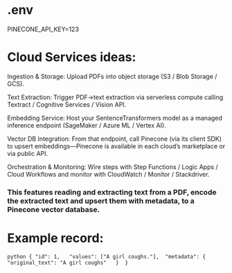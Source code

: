 # .env
PINECONE_API_KEY=123

# Cloud Services ideas:

Ingestion & Storage: Upload PDFs into object storage (S3 / Blob Storage / GCS).

Text Extraction: Trigger PDF→text extraction via serverless compute calling Textract / Cognitive Services / Vision API.

Embedding Service: Host your SentenceTransformers model as a managed inference endpoint (SageMaker / Azure ML / Vertex AI).

Vector DB Integration: From that endpoint, call Pinecone (via its client SDK) to upsert embeddings—Pinecone is available in each cloud’s marketplace or via public API.

Orchestration & Monitoring: Wire steps with Step Functions / Logic Apps / Cloud Workflows and monitor with CloudWatch / Monitor / Stackdriver.

### This features reading and extracting text from a PDF, encode the extracted text and upsert them with metadata, to a Pinecone vector database.

# Example record:
`python
{
  "id": 1,  
  "values": ["A girl coughs."], 
  "metadata": { 
    "original_text": "A girl coughs"  
  } 
}
`